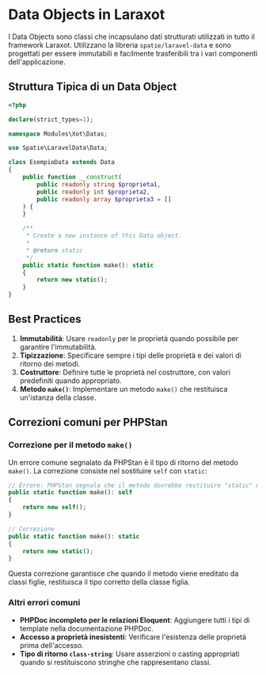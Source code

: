 # Data Objects in Laraxot

I Data Objects sono classi che incapsulano dati strutturati utilizzati in tutto il framework Laraxot. Utilizzano la libreria `spatie/laravel-data` e sono progettati per essere immutabili e facilmente trasferibili tra i vari componenti dell'applicazione.

## Struttura Tipica di un Data Object

```php
<?php

declare(strict_types=1);

namespace Modules\Xot\Datas;

use Spatie\LaravelData\Data;

class EsempioData extends Data
{
    public function __construct(
        public readonly string $proprieta1,
        public readonly int $proprieta2,
        public readonly array $proprieta3 = []
    ) {
    }

    /**
     * Create a new instance of this Data object.
     *
     * @return static
     */
    public static function make(): static
    {
        return new static();
    }
}
```

## Best Practices

1. **Immutabilità**: Usare `readonly` per le proprietà quando possibile per garantire l'immutabilità.
2. **Tipizzazione**: Specificare sempre i tipi delle proprietà e dei valori di ritorno dei metodi.
3. **Costruttore**: Definire tutte le proprietà nel costruttore, con valori predefiniti quando appropriato.
4. **Metodo `make()`**: Implementare un metodo `make()` che restituisca un'istanza della classe.

## Correzioni comuni per PHPStan

### Correzione per il metodo `make()`

Un errore comune segnalato da PHPStan è il tipo di ritorno del metodo `make()`. La correzione consiste nel sostituire `self` con `static`:

```php
// Errore: PHPStan segnala che il metodo dovrebbe restituire "static" ma restituisce "self"
public static function make(): self
{
    return new self();
}

// Correzione
public static function make(): static
{
    return new static();
}
```

Questa correzione garantisce che quando il metodo viene ereditato da classi figlie, restituisca il tipo corretto della classe figlia.

### Altri errori comuni

- **PHPDoc incompleto per le relazioni Eloquent**: Aggiungere tutti i tipi di template nella documentazione PHPDoc.
- **Accesso a proprietà inesistenti**: Verificare l'esistenza delle proprietà prima dell'accesso.
- **Tipo di ritorno `class-string`**: Usare asserzioni o casting appropriati quando si restituiscono stringhe che rappresentano classi. 